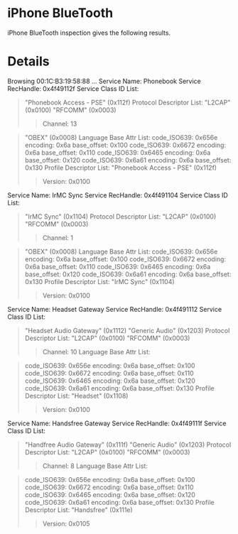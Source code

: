 # iPhone BlueTooth #

iPhone BlueTooth inspection
gives the following results.

# Details #

Browsing 00:1C:B3:19:58:88 ...
Service Name: Phonebook
Service RecHandle: 0x4f49112f
Service Class ID List:
> "Phonebook Access - PSE" (0x112f)
Protocol Descriptor List:
> "L2CAP" (0x0100)
> "RFCOMM" (0x0003)
> > Channel: 13

> "OBEX" (0x0008)
Language Base Attr List:
> code\_ISO639: 0x656e
> encoding:    0x6a
> base\_offset: 0x100
> code\_ISO639: 0x6672
> encoding:    0x6a
> base\_offset: 0x110
> code\_ISO639: 0x6465
> encoding:    0x6a
> base\_offset: 0x120
> code\_ISO639: 0x6a61
> encoding:    0x6a
> base\_offset: 0x130
Profile Descriptor List:
> "Phonebook Access - PSE" (0x112f)
> > Version: 0x0100

Service Name: IrMC Sync
Service RecHandle: 0x4f491104
Service Class ID List:

> "IrMC Sync" (0x1104)
Protocol Descriptor List:
> "L2CAP" (0x0100)
> "RFCOMM" (0x0003)
> > Channel: 1

> "OBEX" (0x0008)
Language Base Attr List:
> code\_ISO639: 0x656e
> encoding:    0x6a
> base\_offset: 0x100
> code\_ISO639: 0x6672
> encoding:    0x6a
> base\_offset: 0x110
> code\_ISO639: 0x6465
> encoding:    0x6a
> base\_offset: 0x120
> code\_ISO639: 0x6a61
> encoding:    0x6a
> base\_offset: 0x130
Profile Descriptor List:
> "IrMC Sync" (0x1104)
> > Version: 0x0100

Service Name: Headset Gateway
Service RecHandle: 0x4f491112
Service Class ID List:

> "Headset Audio Gateway" (0x1112)
> "Generic Audio" (0x1203)
Protocol Descriptor List:
> "L2CAP" (0x0100)
> "RFCOMM" (0x0003)
> > Channel: 10
Language Base Attr List:

> code\_ISO639: 0x656e
> encoding:    0x6a
> base\_offset: 0x100
> code\_ISO639: 0x6672
> encoding:    0x6a
> base\_offset: 0x110
> code\_ISO639: 0x6465
> encoding:    0x6a
> base\_offset: 0x120
> code\_ISO639: 0x6a61
> encoding:    0x6a
> base\_offset: 0x130
Profile Descriptor List:
> "Headset" (0x1108)
> > Version: 0x0100

Service Name: Handsfree Gateway
Service RecHandle: 0x4f49111f
Service Class ID List:

> "Handfree Audio Gateway" (0x111f)
> "Generic Audio" (0x1203)
Protocol Descriptor List:
> "L2CAP" (0x0100)
> "RFCOMM" (0x0003)
> > Channel: 8
Language Base Attr List:

> code\_ISO639: 0x656e
> encoding:    0x6a
> base\_offset: 0x100
> code\_ISO639: 0x6672
> encoding:    0x6a
> base\_offset: 0x110
> code\_ISO639: 0x6465
> encoding:    0x6a
> base\_offset: 0x120
> code\_ISO639: 0x6a61
> encoding:    0x6a
> base\_offset: 0x130
Profile Descriptor List:
> "Handsfree" (0x111e)
> > Version: 0x0105